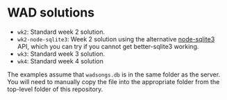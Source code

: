 # WAD solutions

- `wk2`: Standard week 2 solution.
- `wk2-node-sqlite3`: Week 2 solution using the alternative [node-sqlite3](https://github.com/TryGhost/node-sqlite3) API, which you can try if you cannot get better-sqlite3 working.
- `wk3`: Standard week 3 solution.
- `wk4`: Standard week 4 solution

The examples assume that `wadsongs.db` is in the same folder as the server. You will need to manually copy the file into the appropriate folder from the top-level folder of this repository.

